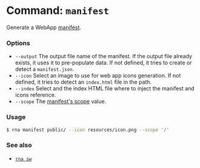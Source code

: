 # Command: `manifest`

Generate a WebApp [manifest](https://developer.mozilla.org/en-US/docs/Web/Manifest).

### Options

* `--output` The output file name of the manifest. If the output file already exists, it uses it to pre-populate data. If not defined, it tries to create or detect a `manifest.json`.
* `--icon` Select an image to use for web app icons generation. If not defined, it tries to detect an `index.html` file in the path.
* `--index` Select and the index HTML file where to inject the manifest and icons reference.
* `--scope` The [manifest's scope](https://developer.mozilla.org/en-US/docs/Web/Manifest#scope) value.

### Usage
```sh
$ rna manifest public/ --icon resources/icon.png --scope '/'
```

### See also

* [`rna sw`](../sw/)
